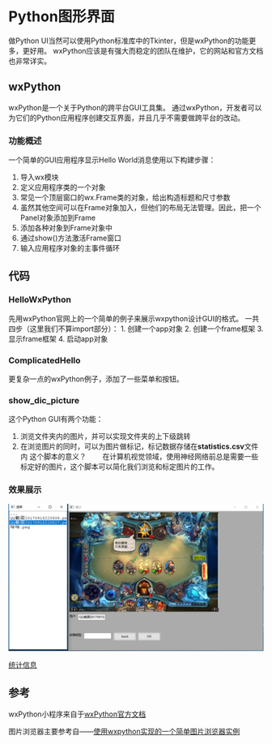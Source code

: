 # Python图形界面
做Python UI当然可以使用Python标准库中的Tkinter，但是wxPython的功能更多，更好用。
wxPython应该是有强大而稳定的团队在维护，它的网站和官方文档也非常详实。
## wxPython
wxPython是一个关于Python的跨平台GUI工具集。
通过wxPython，开发者可以为它们的Python应用程序创建交互界面，并且几乎不需要做跨平台的改动。
### 功能概述
一个简单的GUI应用程序显示Hello World消息使用以下构建步骤：

1. 导入wx模块
2. 定义应用程序类的一个对象
3. 常见一个顶层窗口的wx.Frame类的对象，给出构造标题和尺寸参数
4. 虽然其他空间可以在Frame对象加入，但他们的布局无法管理。因此，把一个Panel对象添加到Frame
5. 添加各种对象到Frame对象中
6. 通过show()方法激活Frame窗口
7. 输入应用程序对象的主事件循环

## 代码
### HelloWxPython
先用wxPython官网上的一个简单的例子来展示wxpython设计GUI的格式。
一共四步（这里我们不算import部分）：
	1. 创建一个app对象
	2. 创建一个frame框架
	3. 显示frame框架
	4. 启动app对象
### ComplicatedHello
更复杂一点的wxPython例子，添加了一些菜单和按钮。
### show_dic_picture
这个Python GUI有两个功能：
1. 浏览文件夹内的图片，并可以实现文件夹的上下级跳转
2. 在浏览图片的同时，可以为图片做标记，标记数据存储在**statistics.csv**文件内
这个脚本的意义？
&emsp;&emsp;在计算机视觉领域，使用神经网络前总是需要一些标定好的图片，这个脚本可以简化我们浏览和标定图片的工作。
### 效果展示
<img src='demo.png'>

[统计信息](https://github.com/hustqb/PythonWork/blob/master/dailycoding/python_UI/statistics.csv)

## 参考
wxPython小程序来自于[wxPython官方文档](https://www.wxpython.org/pages/overview/)

图片浏览器主要参考自——[使用wxpython实现的一个简单图片浏览器实例](http://www.jb51.net/article/52060.htm)